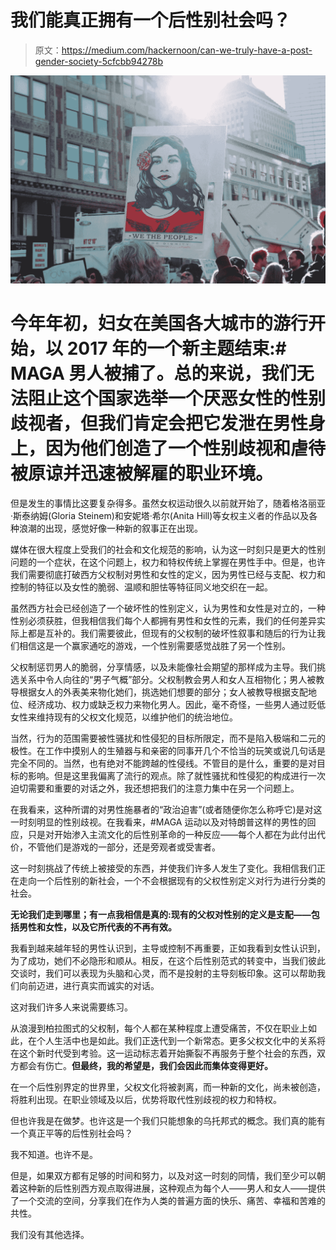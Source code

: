 # 我们能真正拥有一个后性别社会吗？

> 原文：<https://medium.com/hackernoon/can-we-truly-have-a-post-gender-society-5cfcbb94278b>

![](img/0697f57b83e7f58d1a814316b9aabce4.png)

# 今年年初，妇女在美国各大城市的游行开始，以 2017 年的一个新主题结束:# MAGA 男人被捕了。总的来说，我们无法阻止这个国家选举一个厌恶女性的性别歧视者，但我们肯定会把它发泄在男性身上，因为他们创造了一个性别歧视和虐待被原谅并迅速被解雇的职业环境。

但是发生的事情比这要复杂得多。虽然女权运动很久以前就开始了，随着格洛丽亚·斯泰纳姆(Gloria Steinem)和安妮塔·希尔(Anita Hill)等女权主义者的作品以及各种浪潮的出现，感觉好像一种新的叙事正在出现。

媒体在很大程度上受我们的社会和文化规范的影响，认为这一时刻只是更大的性别问题的一个症状，在这个问题上，权力和特权传统上掌握在男性手中。但是，也许我们需要彻底打破西方父权制对男性和女性的定义，因为男性已经与支配、权力和控制的特征以及女性的脆弱、温顺和胆怯等特征同义地交织在一起。

虽然西方社会已经创造了一个破坏性的性别定义，认为男性和女性是对立的，一种性别必须获胜，但我相信我们每个人都拥有男性和女性的元素，我们的任何差异实际上都是互补的。我们需要彼此，但现有的父权制的破坏性叙事和随后的行为让我们相信这是一个赢家通吃的游戏，一个性别需要感觉战胜了另一个性别。

父权制惩罚男人的脆弱，分享情感，以及未能像社会期望的那样成为主导。我们挑选关系中令人向往的“男子气概”部分。父权制教会男人和女人互相物化；男人被教导根据女人的外表美来物化她们，挑选她们想要的部分；女人被教导根据支配地位、经济成功、权力或缺乏权力来物化男人。因此，毫不奇怪，一些男人通过贬低女性来维持现有的父权文化规范，以维护他们的统治地位。

当然，行为的范围需要被性骚扰和性侵犯的目标所限定，而不是陷入极端和二元的极性。在工作中摸别人的生殖器与和亲密的同事开几个不恰当的玩笑或说几句话是完全不同的。当然，也有绝对不能跨越的性侵线。不管目的是什么，重要的是对目标的影响。但是这里我偏离了流行的观点。除了就性骚扰和性侵犯的构成进行一次迫切需要和重要的对话之外，我还想把我们的注意力集中在另一个问题上。

在我看来，这种所谓的对男性施暴者的“政治迫害”(或者随便你怎么称呼它)是对这一时刻明显的性别歧视。在我看来，#MAGA 运动以及对特朗普这样的男性的回应，只是对开始渗入主流文化的后性别革命的一种反应——每个人都在为此付出代价，不管他们是游戏的一部分，还是旁观者或受害者。

这一时刻挑战了传统上被接受的东西，并使我们许多人发生了变化。我相信我们正在走向一个后性别的新社会，一个不会根据现有的父权性别定义对行为进行分类的社会。

**无论我们走到哪里；有一点我相信是真的:现有的父权对性别的定义是支配——包括男性和女性，以及它所代表的不再有效。**

我看到越来越年轻的男性认识到，主导或控制不再重要，正如我看到女性认识到，为了成功，她们不必隐形和顺从。相反，在这个后性别范式的转变中，当我们彼此交谈时，我们可以表现为头脑和心灵，而不是投射的主导刻板印象。这可以帮助我们向前迈进，进行真实而诚实的对话。

这对我们许多人来说需要练习。

从浪漫到柏拉图式的父权制，每个人都在某种程度上遭受痛苦，不仅在职业上如此，在个人生活中也是如此。我们正迭代到一个新常态。更多父权文化中的关系将在这个新时代受到考验。这一运动标志着开始撕裂不再服务于整个社会的东西，双方都会有伤亡。**但最终，我的希望是，我们会因此而集体变得更好。**

在一个后性别界定的世界里，父权文化将被剥离，而一种新的文化，尚未被创造，将胜利出现。在职业领域及以后，优势将取代性别歧视的权力和特权。

但也许我是在做梦。也许这是一个我们只能想象的乌托邦式的概念。我们真的能有一个真正平等的后性别社会吗？

我不知道。也许不是。

但是，如果双方都有足够的时间和努力，以及对这一时刻的同情，我们至少可以朝着这种新的后性别西方观点取得进展，这种观点为每个人——男人和女人——提供了一个交流的空间，分享我们在作为人类的普遍方面的快乐、痛苦、幸福和苦难的共性。

我们没有其他选择。